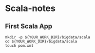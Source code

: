 # Scala-notes
## First Scala App
```%bash
mkdir -p ${YOUR_WORK_DIR}/bigdata/scala
cd ${YOUR_WORK_DIR}/bigdata/scala
touch pom.xml
```
